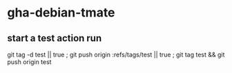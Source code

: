 # gha-debian-tmate

## start a test action run

git tag -d test || true ; git push origin :refs/tags/test || true ; git tag test && git push origin test
